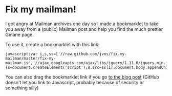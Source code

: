 Fix my mailman!
==============

I got angry at Mailman archives one day so I made a bookmarklet to take you away from a (public) Mailman post and help you find the much prettier Gmane page.


To use it, create a bookmarklet with this link:

```
javascript:var i,s,ss=['//raw.github.com/jvns/fix-my-mailman/master/fix-my-mailman.js','//ajax.googleapis.com/ajax/libs/jquery/1.11.0/jquery.min.js'];for(i=0;i!=ss.length;i++){s=document.createElement('script');s.src=ss[i];document.body.appendChild(s);}void(0);
```

You can also drag the bookmarklet link if you go [to the blog post](http://jvns.ca/blog/2014/02/20/a-bookmarklet-to-escape-mailman-archives/) (GitHub doesn't let you link to Javascript, probably because of security or something silly)
